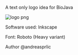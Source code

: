 A text only logo idea for BioJava

![logo png](https://raw.githubusercontent.com/andreasprlic/logo/master/submissions/text_only/logo.png?raw=true "Text only logo suggestion")

Software used:
Inkscape

Font:
Roboto 
(Heavy variant)

Author
@andreasprlic

